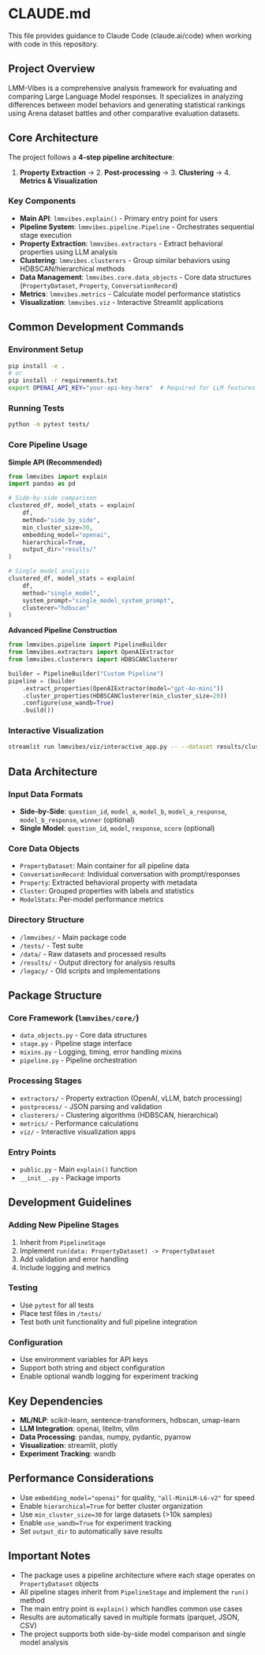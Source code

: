 # CLAUDE.md

This file provides guidance to Claude Code (claude.ai/code) when working with code in this repository.

## Project Overview

LMM-Vibes is a comprehensive analysis framework for evaluating and comparing Large Language Model responses. It specializes in analyzing differences between model behaviors and generating statistical rankings using Arena dataset battles and other comparative evaluation datasets.

## Core Architecture

The project follows a **4-step pipeline architecture**:

1. **Property Extraction** → 2. **Post-processing** → 3. **Clustering** → 4. **Metrics & Visualization**

### Key Components

- **Main API**: `lmmvibes.explain()` - Primary entry point for users
- **Pipeline System**: `lmmvibes.pipeline.Pipeline` - Orchestrates sequential stage execution
- **Property Extraction**: `lmmvibes.extractors` - Extract behavioral properties using LLM analysis
- **Clustering**: `lmmvibes.clusterers` - Group similar behaviors using HDBSCAN/hierarchical methods
- **Data Management**: `lmmvibes.core.data_objects` - Core data structures (`PropertyDataset`, `Property`, `ConversationRecord`)
- **Metrics**: `lmmvibes.metrics` - Calculate model performance statistics
- **Visualization**: `lmmvibes.viz` - Interactive Streamlit applications

## Common Development Commands

### Environment Setup
```bash
pip install -e .
# or
pip install -r requirements.txt
export OPENAI_API_KEY="your-api-key-here"  # Required for LLM features and embeddings
```

### Running Tests
```bash
python -m pytest tests/
```

### Core Pipeline Usage

**Simple API (Recommended)**
```python
from lmmvibes import explain
import pandas as pd

# Side-by-side comparison
clustered_df, model_stats = explain(
    df,
    method="side_by_side",
    min_cluster_size=30,
    embedding_model="openai",
    hierarchical=True,
    output_dir="results/"
)

# Single model analysis
clustered_df, model_stats = explain(
    df,
    method="single_model",
    system_prompt="single_model_system_prompt",
    clusterer="hdbscan"
)
```

**Advanced Pipeline Construction**
```python
from lmmvibes.pipeline import PipelineBuilder
from lmmvibes.extractors import OpenAIExtractor
from lmmvibes.clusterers import HDBSCANClusterer

builder = PipelineBuilder("Custom Pipeline")
pipeline = (builder
    .extract_properties(OpenAIExtractor(model="gpt-4o-mini"))
    .cluster_properties(HDBSCANClusterer(min_cluster_size=20))
    .configure(use_wandb=True)
    .build())
```

### Interactive Visualization
```bash
streamlit run lmmvibes/viz/interactive_app.py -- --dataset results/clustered_results.parquet
```

## Data Architecture

### Input Data Formats
- **Side-by-Side**: `question_id`, `model_a`, `model_b`, `model_a_response`, `model_b_response`, `winner` (optional)
- **Single Model**: `question_id`, `model`, `response`, `score` (optional)

### Core Data Objects
- `PropertyDataset`: Main container for all pipeline data
- `ConversationRecord`: Individual conversation with prompt/responses
- `Property`: Extracted behavioral property with metadata
- `Cluster`: Grouped properties with labels and statistics
- `ModelStats`: Per-model performance metrics

### Directory Structure
- `/lmmvibes/` - Main package code
- `/tests/` - Test suite
- `/data/` - Raw datasets and processed results
- `/results/` - Output directory for analysis results
- `/legacy/` - Old scripts and implementations

## Package Structure

### Core Framework (`lmmvibes/core/`)
- `data_objects.py` - Core data structures
- `stage.py` - Pipeline stage interface
- `mixins.py` - Logging, timing, error handling mixins
- `pipeline.py` - Pipeline orchestration

### Processing Stages
- `extractors/` - Property extraction (OpenAI, vLLM, batch processing)
- `postprocess/` - JSON parsing and validation
- `clusterers/` - Clustering algorithms (HDBSCAN, hierarchical)
- `metrics/` - Performance calculations
- `viz/` - Interactive visualization apps

### Entry Points
- `public.py` - Main `explain()` function
- `__init__.py` - Package imports

## Development Guidelines

### Adding New Pipeline Stages
1. Inherit from `PipelineStage`
2. Implement `run(data: PropertyDataset) -> PropertyDataset`
3. Add validation and error handling
4. Include logging and metrics

### Testing
- Use `pytest` for all tests
- Place test files in `/tests/`
- Test both unit functionality and full pipeline integration

### Configuration
- Use environment variables for API keys
- Support both string and object configuration
- Enable optional wandb logging for experiment tracking

## Key Dependencies

- **ML/NLP**: scikit-learn, sentence-transformers, hdbscan, umap-learn
- **LLM Integration**: openai, litellm, vllm
- **Data Processing**: pandas, numpy, pydantic, pyarrow
- **Visualization**: streamlit, plotly
- **Experiment Tracking**: wandb

## Performance Considerations

- Use `embedding_model="openai"` for quality, `"all-MiniLM-L6-v2"` for speed
- Enable `hierarchical=True` for better cluster organization
- Use `min_cluster_size=30` for large datasets (>10k samples)
- Enable `use_wandb=True` for experiment tracking
- Set `output_dir` to automatically save results

## Important Notes

- The package uses a pipeline architecture where each stage operates on `PropertyDataset` objects
- All pipeline stages inherit from `PipelineStage` and implement the `run()` method
- The main entry point is `explain()` which handles common use cases
- Results are automatically saved in multiple formats (parquet, JSON, CSV)
- The project supports both side-by-side model comparison and single model analysis